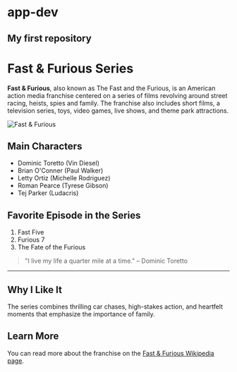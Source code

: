 # app-dev
My first repository
---

# Fast & Furious Series

**Fast & Furious**, also known as The Fast and the Furious, is an American action media franchise centered on a series of films revolving around street racing, heists, spies and family. The franchise also includes short films, a television series, toys, video games, live shows, and theme park attractions. 

![Fast & Furious ](https://th.bing.com/th/id/OIP.jMlyLKc7E57hcTJTxf16ngHaHa?cb=iwp1&w=1200&h=1200&rs=1&pid=ImgDetMain)

## Main Characters
- Dominic Toretto (Vin Diesel)
- Brian O'Conner (Paul Walker)
- Letty Ortiz (Michelle Rodriguez)
- Roman Pearce (Tyrese Gibson)
- Tej Parker (Ludacris)

## Favorite Episode in the Series
1. Fast Five
2. Furious 7
3. The Fate of the Furious

> "I live my life a quarter mile at a time." – Dominic Toretto

---


## Why I Like It
The series combines thrilling car chases, high-stakes action, and heartfelt moments that emphasize the importance of family.

## Learn More
You can read more about the franchise on the [Fast & Furious Wikipedia page](https://en.wikipedia.org/wiki/Fast_%26_Furious).

